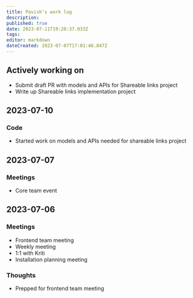 ```yaml
---
title: Pavish's work log
description: 
published: true
date: 2023-07-11T19:28:37.033Z
tags: 
editor: markdown
dateCreated: 2023-07-07T17:01:46.847Z
---
```


## Actively working on
* Submit draft PR with models and APIs for Shareable links project
* Write up Shareable links implementation project

## 2023-07-10
### Code
* Started work on models and APIs needed for shareable links project

## 2023-07-07
### Meetings
* Core team event

## 2023-07-06
### Meetings
* Frontend team meeting
* Weekly meeting
* 1:1 with Kriti
* Installation planning meeting

### Thoughts
* Prepped for frontend team meeting
